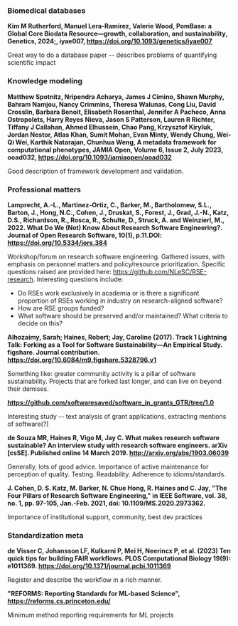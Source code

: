 ### Biomedical databases

**Kim M Rutherford, Manuel Lera-Ramírez, Valerie Wood, PomBase: a Global Core Biodata Resource—growth, collaboration, and sustainability, Genetics, 2024;, iyae007, https://doi.org/10.1093/genetics/iyae007**

Great way to do a database paper -- describes problems of quantifying scientific impact

### Knowledge modeling

**Matthew Spotnitz, Nripendra Acharya, James J Cimino, Shawn Murphy, Bahram Namjou, Nancy Crimmins, Theresa Walunas, Cong Liu, David Crosslin, Barbara Benoit, Elisabeth Rosenthal, Jennifer A Pacheco, Anna Ostropolets, Harry Reyes Nieva, Jason S Patterson, Lauren R Richter, Tiffany J Callahan, Ahmed Elhussein, Chao Pang, Krzysztof Kiryluk, Jordan Nestor, Atlas Khan, Sumit Mohan, Evan Minty, Wendy Chung, Wei-Qi Wei, Karthik Natarajan, Chunhua Weng, A metadata framework for computational phenotypes, JAMIA Open, Volume 6, Issue 2, July 2023, ooad032, https://doi.org/10.1093/jamiaopen/ooad032**

Good description of framework development and validation.

### Professional matters

**Lamprecht, A.-L., Martinez-Ortiz, C., Barker, M., Bartholomew, S.L., Barton, J., Hong, N.C., Cohen, J., Druskat, S., Forest, J., Grad, J.-N., Katz, D.S., Richardson, R., Rosca, R., Schulte, D., Struck, A. and Weinzierl, M., 2022. What Do We (Not) Know About Research Software Engineering?. Journal of Open Research Software, 10(1), p.11.DOI: https://doi.org/10.5334/jors.384**

Workshop/forum on research software engineering. Gathered issues, with emphasis on personnel matters and policy/resource prioritization. Specific questions raised are provided here: https://github.com/NLeSC/RSE-research. Interesting questions include:

* Do RSEs work exclusively in academia or is there a significant proportion of RSEs working in industry on research-aligned software?
* How are RSE groups funded?
* What software should be preserved and/or maintained? What criteria to decide on this?

**Alhozaimy, Sarah; Haines, Robert; Jay, Caroline (2017). Track 1 Lightning Talk: Forking as a Tool for Software Sustainability—An Empirical Study. figshare. Journal contribution. https://doi.org/10.6084/m9.figshare.5328796.v1**

Something like: greater community activity is a pillar of software sustainability. Projects that are forked last longer, and can live on beyond their demises.

**https://github.com/softwaresaved/software_in_grants_GTR/tree/1.0**

Interesting study -- text analysis of grant applications, extracting mentions of software(?)

**de Souza MR, Haines R, Vigo M, Jay C. What makes research software sustainable? An interview study with research software engineers. arXiv [csSE]. Published online 14 March 2019. http://arxiv.org/abs/1903.06039**

Generally, lots of good advice. Importance of active maintenance for perception of quality. Testing. Readability. Adherence to idioms/standards.

**J. Cohen, D. S. Katz, M. Barker, N. Chue Hong, R. Haines and C. Jay, "The Four Pillars of Research Software Engineering," in IEEE Software, vol. 38, no. 1, pp. 97-105, Jan.-Feb. 2021, doi: 10.1109/MS.2020.2973362.**

Importance of institutional support, community, best dev practices

### Standardization meta

**de Visser C, Johansson LF, Kulkarni P, Mei H, Neerincx P, et al. (2023) Ten quick tips for building FAIR workflows. PLOS Computational Biology 19(9): e1011369. https://doi.org/10.1371/journal.pcbi.1011369**

Register and describe the workflow in a rich manner. 

**"REFORMS: Reporting Standards for ML-based Science", https://reforms.cs.princeton.edu/**

Minimum method reporting requirements for ML projects
